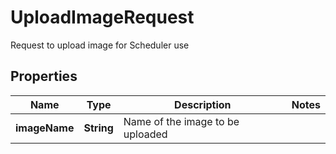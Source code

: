 

# UploadImageRequest

Request to upload image for Scheduler use

## Properties

| Name | Type | Description | Notes |
|------------ | ------------- | ------------- | -------------|
|**imageName** | **String** | Name of the image to be uploaded |  |



